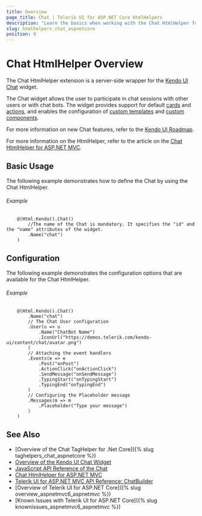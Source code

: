 ```yaml
---
title: Overview
page_title: Chat | Telerik UI for ASP.NET Core HtmlHelpers
description: "Learn the basics when working with the Chat HtmlHelper for ASP.NET Core (MVC 6 or ASP.NET Core MVC)."
slug: htmlhelpers_chat_aspnetcore
position: 9
---
```


# Chat HtmlHelper Overview

The Chat HtmlHelper extension is a server-side wrapper for the [Kendo UI Chat](https://demos.telerik.com/kendo-ui/chat/index) widget.

The Chat widget allows the user to participate in chat sessions with other users or with chat bots. The widget provides support for default [cards](http://docs.telerik.com/kendo-ui/controls/conversational-ui/chat/overview#default-cards) and [actions](http://docs.telerik.com/kendo-ui/controls/conversational-ui/chat/overview#default-actions), and enables the configuration of [custom templates](http://docs.telerik.com/kendo-ui/controls/conversational-ui/chat/overview#custom-templates) and [custom components](http://docs.telerik.com/kendo-ui/controls/conversational-ui/chat/overview#custom-components).

For more information on new Chat features, refer to the [Kendo UI Roadmap](http://www.telerik.com/support/whats-new/kendo-ui-web/roadmap).

For more information on the HtmlHelper, refer to the article on the [Chat HtmlHelper for ASP.NET MVC](http://docs.telerik.com/aspnet-mvc/helpers/chat/overview).

## Basic Usage

The following example demonstrates how to define the Chat by using the Chat HtmlHelper.

###### Example

```tab-Razor
    @(Html.Kendo().Chat()
        //The name of the Chat is mandatory. It specifies the "id" and the "name" attributes of the widget.
        .Name("chat")
    )
```

## Configuration

The following example demonstrates the configuration options that are available for the Chat HtmlHelper.

###### Example

```
    @(Html.Kendo().Chat()
        .Name("chat")
        // The Chat User configuration
        .User(u => u
            .Name("ChatBot Name")
            .IconUrl("https://demos.telerik.com/kendo-ui/content/chat/avatar.png")
        )
        // Attaching the event handlers
        .Events(e => e
            .Post("onPost")
            .ActionClick("onActionClick")
            .SendMessage("onSendMessage")
            .TypingStart("onTypingStart")
            .TypingEnd("onTypingEnd")
        )
        // Configuring the Placeholder message
        .Messages(m => m
            .Placeholder("Type your message")
        )
    )
```

## See Also

* [Overview of the Chat TagHelper for .Net Core]({% slug taghelpers_chat_aspnetcore %})
* [Overview of the Kendo UI Chat Widget](http://docs.telerik.com/kendo-ui/controls/conversational-ui/chat/overview)
* [JavaScript API Reference of the Chat](http://docs.telerik.com/kendo-ui/api/javascript/ui/chat)
* [Chat HtmlHelper for ASP.NET MVC](http://docs.telerik.com/aspnet-mvc/helpers/chat/overview)
* [Telerik UI for ASP.NET MVC API Reference: ChatBuilder](https://docs.telerik.com/aspnet-mvc/api/Kendo.Mvc.UI.Fluent/ChatBuilder)
* [Overview of Telerik UI for ASP.NET Core]({% slug overview_aspnetmvc6_aspnetmvc %})
* [Known Issues with Telerik UI for ASP.NET Core]({% slug knownissues_aspnetmvc6_aspnetmvc %})
